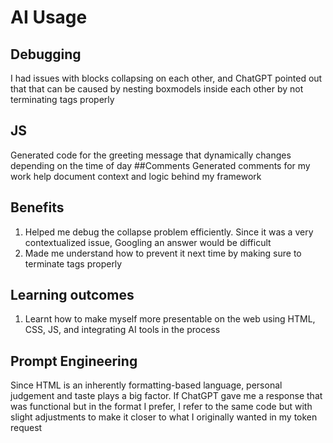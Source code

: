 # AI Usage
## Debugging
I had issues with blocks collapsing on each other, and ChatGPT pointed out that that can be caused by nesting boxmodels inside each other by not terminating tags properly
## JS
Generated code for the greeting message that dynamically changes depending on the time of day
##Comments
Generated comments for my work help document context and logic behind my framework
## Benefits
1. Helped me debug the collapse problem efficiently. Since it was a very contextualized issue, Googling an answer would be difficult
2. Made me understand how to prevent it next time by making sure to terminate tags properly
## Learning outcomes
1. Learnt how to make myself more presentable on the web using HTML, CSS, JS, and integrating AI tools in the process
## Prompt Engineering
Since HTML is an inherently formatting-based language, personal judgement and taste plays a big factor. If ChatGPT gave me a response that was functional but in the format I prefer, I refer to the same code but with slight adjustments to make it closer to what I originally wanted in my token request
